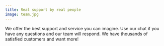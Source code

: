 ```yaml
---
title: Real support by real people
image: team.jpg
---
```


We offer the best support and service you can imagine. Use our chat if you have any questions and our team will respond. We have thousands of satisfied customers and want more!